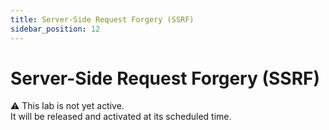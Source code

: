 ```yaml
---
title: Server-Side Request Forgery (SSRF)
sidebar_position: 12
---
```


# Server-Side Request Forgery (SSRF)

⚠️ This lab is not yet active.  
It will be released and activated at its scheduled time.  
